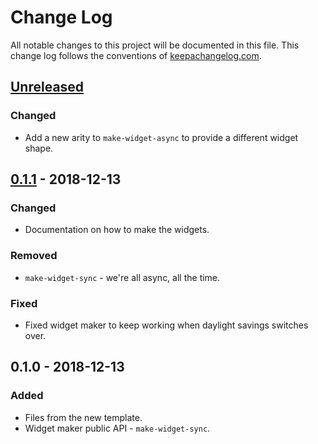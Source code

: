 # Change Log
All notable changes to this project will be documented in this file. This change log follows the conventions of [keepachangelog.com](http://keepachangelog.com/).

## [Unreleased]
### Changed
- Add a new arity to `make-widget-async` to provide a different widget shape.

## [0.1.1] - 2018-12-13
### Changed
- Documentation on how to make the widgets.

### Removed
- `make-widget-sync` - we're all async, all the time.

### Fixed
- Fixed widget maker to keep working when daylight savings switches over.

## 0.1.0 - 2018-12-13
### Added
- Files from the new template.
- Widget maker public API - `make-widget-sync`.

[Unreleased]: https://github.com/your-name/cljbasics/compare/0.1.1...HEAD
[0.1.1]: https://github.com/your-name/cljbasics/compare/0.1.0...0.1.1
